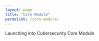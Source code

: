 ```yaml
---
layout: page
title: "Core Module"
permalink: /core-module/
---
```


Launching into Cubersecurity Core Module 
